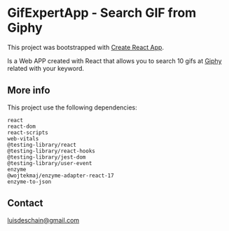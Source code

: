 # GifExpertApp - Search GIF from Giphy

This project was bootstrapped with [Create React App](https://github.com/facebook/create-react-app).

Is a Web APP created with React that allows you to search 10 gifs at [Giphy](giphy.com) related with your keyword.

## More info

This project use the following dependencies:

```
react
react-dom
react-scripts
web-vitals
@testing-library/react
@testing-library/react-hooks
@testing-library/jest-dom
@testing-library/user-event
enzyme
@wojtekmaj/enzyme-adapter-react-17
enzyme-to-json
```

## Contact

[luisdeschain@gmail.com](luisdeschain@gmail.com)
